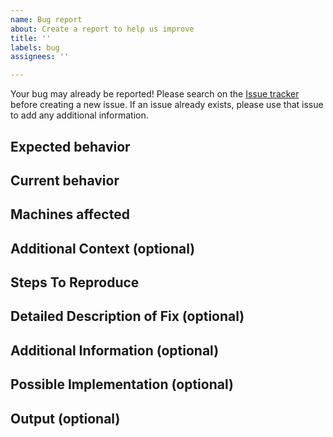 ```yaml
---
name: Bug report
about: Create a report to help us improve
title: ''
labels: bug
assignees: ''

---
```


<!--
Please remove unwanted/unrelated/irrelevant information such as comments.
Please copy any output files into a public Github gist (see https://gist.github.com/) 
and link to the gist, rather than relying on paths that might change.
-->

Your bug may already be reported!
Please search on the [Issue tracker](https://github.com/ufs-community/ufs-srweather-app/issues) before creating a new issue. If an issue already exists, please use that issue to add any additional information.

## Expected behavior
<!-- Tell us what should happen. -->

## Current behavior
<!-- Tell us what happens instead of the expected behavior. -->

## Machines affected
<!--- Please provide any relevant information about your setup, including 
machine/compiler combination. -->
<!-- Reference other issues or PRs in other repositories that this is 
related to, and how they are related. -->

## Additional Context (optional)
<!-- Please provide any relevant information about your setup. This is important in 
case the issue is not reproducible except for under certain conditions. -->

## Steps To Reproduce
<!--- Provide a link to a live example, a code snippet, and/or an explicit 
set of steps to reproduce this bug. -->
<!--1. do this-->
<!--2. then that-->
<!--3. then, oops, look at the bug -->

## Detailed Description of Fix (optional)
<!--- Provide a detailed description of the change or addition you are proposing. -->

## Additional Information (optional)
<!-- Any other relevant information that we should know to correctly understand and reproduce the issue. Please describe in as much detail as possible. -->

## Possible Implementation (optional)
<!--- Not obligatory, but suggest an idea for implementing addition or change. -->

## Output (optional)
<!-- Please include any relevant log files, screenshots or other output here. -->
